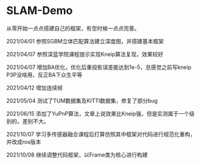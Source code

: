 # SLAM-Demo

从零开始一点点搭建自己的框架，有空时候一点点完善。

2021/04/01 参照SGBM立体匹配算法建立深度图，并搭建基本框架

2021/04/07 参照深蓝学院课程提示实现Kneip算法复现，效果较好

2021/04/07 增加BA优化，优化后重投影误差能达到1e-5，总感觉之前写kneip P3P没啥用，反正BA下众生平等

2021/04/12 增加连续帧

2021/05/04 测试了TUM数据集及KITTI数据集，修复了部分bug

2021/06/15 添加了YuPnP算法，文章上说效果比Kneip强，但是实测属于一个级别的，差别不大。

2021/10/07 学习多传感器融合课程后打算仿照其中框架对代码进行规范化重构，并改成ros版本

2021/10/08 继续调整代码框架，以Frame类为核心进行构建


